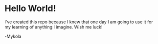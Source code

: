 # Hello World! 
I've created this repo because I knew that one day I am going to use it for my learning of anything I imagine. 
Wish me luck! 

-Mykola
